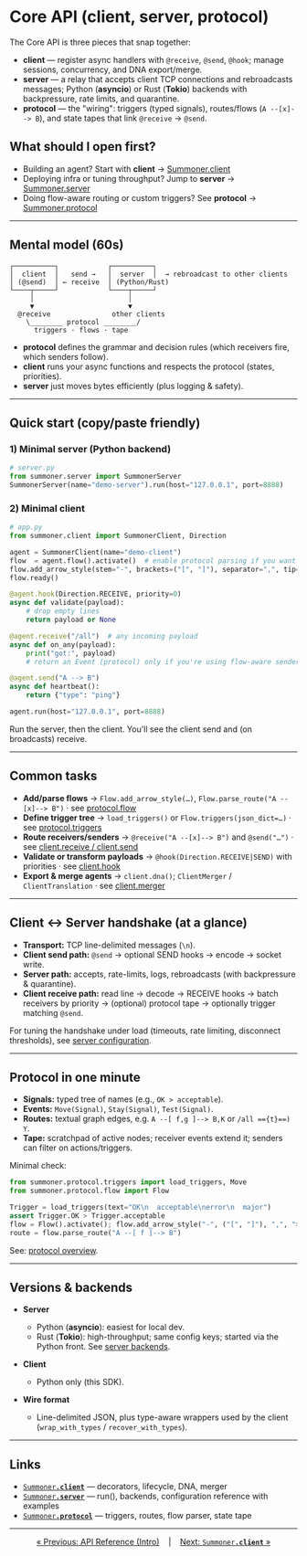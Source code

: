 # Core API (client, server, protocol)

The Core API is three pieces that snap together:

* **client** — register async handlers with `@receive`, `@send`, `@hook`; manage sessions, concurrency, and DNA export/merge.
* **server** — a relay that accepts client TCP connections and rebroadcasts messages; Python (**asyncio**) or Rust (**Tokio**) backends with backpressure, rate limits, and quarantine.
* **protocol** — the "wiring": triggers (typed signals), routes/flows (`A --[x]--> B`), and state tapes that link `@receive` → `@send`.

## What should I open first?

* Building an agent? Start with **client** → [Summoner.client](client.md)
* Deploying infra or tuning throughput? Jump to **server** → [Summoner.server](server.md)
* Doing flow-aware routing or custom triggers? See **protocol** → [Summoner.protocol](proto.md)

---

## Mental model (60s)

```
┌──────────┐            ┌──────────┐
│  client  │   send →   │  server  │  → rebroadcast to other clients
│ (@send)  │ ← receive  │ (Python/Rust)
└────┬─────┘            └────┬─────┘
     │                       │
     ▼                       ▼
  @receive               other clients
    \________ protocol ________/
      triggers · flows · tape
```

* **protocol** defines the grammar and decision rules (which receivers fire, which senders follow).
* **client** runs your async functions and respects the protocol (states, priorities).
* **server** just moves bytes efficiently (plus logging & safety).

---

## Quick start (copy/paste friendly)

### 1) Minimal server (Python backend)

```python
# server.py
from summoner.server import SummonerServer
SummonerServer(name="demo-server").run(host="127.0.0.1", port=8888)
```

### 2) Minimal client

```python
# app.py
from summoner.client import SummonerClient, Direction

agent = SummonerClient(name="demo-client")
flow  = agent.flow().activate()  # enable protocol parsing if you want routes
flow.add_arrow_style(stem="-", brackets=("[", "]"), separator=",", tip=">")
flow.ready()

@agent.hook(Direction.RECEIVE, priority=0)
async def validate(payload):
    # drop empty lines
    return payload or None

@agent.receive("/all")  # any incoming payload
async def on_any(payload):
    print("got:", payload)
    # return an Event (protocol) only if you're using flow-aware senders

@agent.send("A --> B")
async def heartbeat():
    return {"type": "ping"}

agent.run(host="127.0.0.1", port=8888)
```

Run the server, then the client. You'll see the client send and (on broadcasts) receive.

---

## Common tasks

* **Add/parse flows** → `Flow.add_arrow_style(…)`, `Flow.parse_route("A --[x]--> B")` · see [protocol.flow](proto.md#flow)
* **Define trigger tree** → `load_triggers()` or `Flow.triggers(json_dict=…)` · see [protocol.triggers](proto.md#triggers)
* **Route receivers/senders** → `@receive("A --[x]--> B")` and `@send("…")` · see [client.receive / client.send](client.md#decorators)
* **Validate or transform payloads** → `@hook(Direction.RECEIVE|SEND)` with priorities · see [client.hook](client.md#hooks)
* **Export & merge agents** → `client.dna()`; `ClientMerger` / `ClientTranslation` · see [client.merger](client.md#merger)

---

## Client ↔ Server handshake (at a glance)

* **Transport:** TCP line-delimited messages (`\n`).
* **Client send path:** `@send` → optional SEND hooks → encode → socket write.
* **Server path:** accepts, rate-limits, logs, rebroadcasts (with backpressure & quarantine).
* **Client receive path:** read line → decode → RECEIVE hooks → batch receivers by priority → (optional) protocol tape → optionally trigger matching `@send`.

For tuning the handshake under load (timeouts, rate limiting, disconnect thresholds), see [server configuration](server.md#configuration-reference).

---

## Protocol in one minute

* **Signals:** typed tree of names (e.g., `OK > acceptable`).
* **Events:** `Move(Signal)`, `Stay(Signal)`, `Test(Signal)`.
* **Routes:** textual graph edges, e.g. `A --[ f,g ]--> B,K` or `/all =={t}==) Y`.
* **Tape:** scratchpad of active nodes; receiver events extend it; senders can filter on actions/triggers.

Minimal check:

```python
from summoner.protocol.triggers import load_triggers, Move
from summoner.protocol.flow import Flow

Trigger = load_triggers(text="OK\n  acceptable\nerror\n  major")
assert Trigger.OK > Trigger.acceptable
flow = Flow().activate(); flow.add_arrow_style("-", ("[", "]"), ",", ">"); flow.ready()
route = flow.parse_route("A --[ f ]--> B")
```

See: [protocol overview](proto.md).

---

## Versions & backends

* **Server**

  * Python (**asyncio**): easiest for local dev.
  * Rust (**Tokio**): high-throughput; same config keys; started via the Python front. See [server backends](server.md#python-vs-rust-backends).
* **Client**

  * Python only (this SDK).
* **Wire format**

  * Line-delimited JSON, plus type-aware wrappers used by the client (`wrap_with_types` / `recover_with_types`).

---

## Links

* [<code style="background: transparent;">Summoner<b>.client</b></code>](client.md) — decorators, lifecycle, DNA, merger
* [<code style="background: transparent;">Summoner<b>.server</b></code>](server.md) — run(), backends, configuration reference with examples
* [<code style="background: transparent;">Summoner<b>.protocol</b></code>](proto.md) — triggers, routes, flow parser, state tape

---

<p align="center">
  <a href="../index.md">&laquo; Previous: API Reference (Intro)</a>
  &nbsp;&nbsp;&nbsp;|&nbsp;&nbsp;&nbsp;
  <a href="client.md">Next: <code style="background: transparent;">Summoner<b>.client</b></code> &raquo;</a>
</p>
